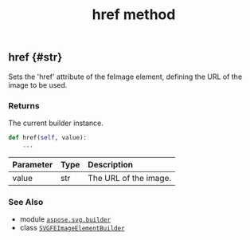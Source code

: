 ﻿---
title: href method
second_title: Aspose.SVG for Python via .NET API References
description: 
type: docs
weight: 50
url: /python-net/aspose.svg.builder/svgfeimageelementbuilder/href/
is_root: false
---

## href {#str}

Sets the 'href' attribute of the feImage element, defining the URL of the image to be used.


### Returns 


The current builder instance.


```python
def href(self, value):
    ...
```


| Parameter | Type | Description |
| :- | :- | :- |
| value | str | The URL of the image. |



### See Also
* module [`aspose.svg.builder`](../../)
* class [`SVGFEImageElementBuilder`](/svg/python-net/aspose.svg.builder/svgfeimageelementbuilder)
